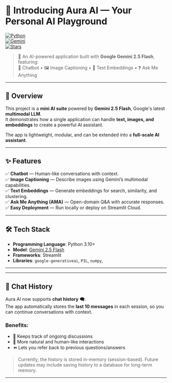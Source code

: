 # 🌟 Introducing Aura AI — Your Personal AI Playground  

[![Python](https://img.shields.io/badge/Python-3.10%2B-blue?logo=python)](https://www.python.org/)  
[![Gemini](https://img.shields.io/badge/Google-Gemini%202.5%20Flash-red?logo=google)](https://ai.google.dev/)  
[![Stars](https://img.shields.io/github/stars/Sameer-0904/Aura-AI?style=social)](https://github.com/Sameer-0904/Aura-AI/stargazers)  

> 🚀 An AI-powered application built with **Google Gemini 2.5 Flash**, featuring:  
> 💬 Chatbot • 🖼️ Image Captioning • 🔎 Text Embeddings • ❓ Ask Me Anything  

---

## 📖 Overview
This project is a **mini AI suite** powered by **Gemini 2.5 Flash**, Google's latest **multimodal LLM**.  
It demonstrates how a single application can handle **text, images, and embeddings** to create a powerful AI assistant.  

The app is lightweight, modular, and can be extended into a **full-scale AI assistant**.  

---

## ✨ Features
✅ **Chatbot** — Human-like conversations with context.  
✅ **Image Captioning** — Describe images using Gemini’s multimodal capabilities.  
✅ **Text Embeddings** — Generate embeddings for search, similarity, and clustering.  
✅ **Ask Me Anything (AMA)** — Open-domain Q&A with accurate responses.  
✅ **Easy Deployment** — Run locally or deploy on Streamlit Cloud.  

---

## 🛠️ Tech Stack
- **Programming Language**: Python 3.10+  
- **Model**: [Gemini 2.5 Flash](https://ai.google.dev/)  
- **Frameworks**: Streamlit  
- **Libraries**: `google-generativeai`, `PIL`, `numpy`, 

---

---

## 📝 Chat History

Aura AI now supports **chat history** 🗨️.  
The app automatically stores the **last 10 messages** in each session, so you can continue conversations with context.  

### Benefits:
- 🔄 Keeps track of ongoing discussions  
- 🧠 More natural and human-like interactions  
- ⏪ Lets you refer back to previous questions/answers  

> Currently, the history is stored in-memory (session-based). Future updates may include saving history to a database for long-term memory.

---
